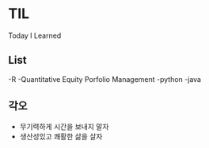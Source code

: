 # TIL
Today I Learned

## List 
-R
-Quantitative Equity Porfolio Management
-python
-java


## 각오
- 무기력하게 시간을 보내지 말자
- 생산성있고 쾌활한 삶을 살자

